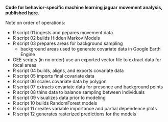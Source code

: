 **Code for behavior-specific machine learning jaguar movement analysis, published [here](https://doi.org/10.1016/j.biocon.2025.110978).**

Note on order of operations:
- R script 01 ingests and pepares movement data
- R script 02 builds Hidden Markov Models
- R script 03 prepares areas for background sampling
  - background areas used to generate covariate data in Google Earth Engine
- GEE scripts (in no order) use an exported vector file to extract data for focal areas
- R script 04 builds, aligns, and exports covariate data
- R script 05 imports final covariate data
- R script 06 scales covariate data by polygon
- R script 07 extracts covariate data for presence and background points
- R script 08 thins data to balance sampling between individuals
- R script 09 visualizes data prior to modeling
- R script 10 builds RandomForest models
- R script 11 creates variable importance and partial dependence plots
- R script 12 generates rasterized predictions for the models
